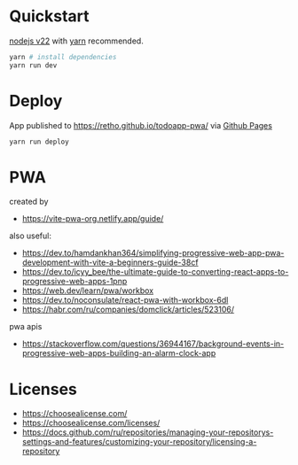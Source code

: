 
# Quickstart

[nodejs v22](https://nodejs.org/en) with [yarn](https://yarnpkg.com/) recommended.
```bash
yarn # install dependencies
yarn run dev
```

# Deploy

App published to https://retho.github.io/todoapp-pwa/ via [Github Pages](https://docs.github.com/en/pages)

```bash
yarn run deploy
```

# PWA

created by
- https://vite-pwa-org.netlify.app/guide/

also useful:
- https://dev.to/hamdankhan364/simplifying-progressive-web-app-pwa-development-with-vite-a-beginners-guide-38cf
- https://dev.to/icyy_bee/the-ultimate-guide-to-converting-react-apps-to-progressive-web-apps-1pnp
- https://web.dev/learn/pwa/workbox
- https://dev.to/noconsulate/react-pwa-with-workbox-6dl
- https://habr.com/ru/companies/domclick/articles/523106/

pwa apis
- https://stackoverflow.com/questions/36944167/background-events-in-progressive-web-apps-building-an-alarm-clock-app


# Licenses

- https://choosealicense.com/
- https://choosealicense.com/licenses/
- https://docs.github.com/ru/repositories/managing-your-repositorys-settings-and-features/customizing-your-repository/licensing-a-repository
